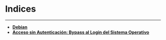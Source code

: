 <!-- Autor: Daniel Benjamin Perez Morales -->
<!-- GitHub: https://github.com/D4nitrix13 -->
<!-- GitLab: https://gitlab.com/D4nitrix13 -->
<!-- Correo electrónico: danielperezdev@proton.me -->

# **Indices**

---

- **[Debian](https://github.com/D4nitrix13/Notes/tree/master/Linux/Debian "https://github.com/D4nitrix13/Notes/tree/master/Linux/Debian")**
- **[Acceso sin Autenticación: Bypass al Login del Sistema Operativo](https://github.com/D4nitrix13/Notes/tree/master/Linux/Acceso%20sin%20Autenticaci%C3%B3n%3A%20Bypass%20al%20Login%20del%20Sistema%20Operativo "https://github.com/D4nitrix13/Notes/tree/master/Linux/Acceso%20sin%20Autenticaci%C3%B3n%3A%20Bypass%20al%20Login%20del%20Sistema%20Operativo")**
